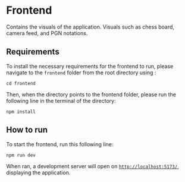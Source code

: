 # Frontend

Contains the visuals of the application. Visuals such as chess board, camera feed, and PGN notations.

## Requirements

To install the necessary requirements for the frontend to run, please navigate to the ``frontend`` folder from the root directory using :

    cd frontend

Then, when the directory points to the frontend folder, please run the following line in the terminal of the directory:

    npm install

## How to run

To start the frontend, run this following line:

    npm run dev

When ran, a development server will open on [``http://localhost:5173/``](http://localhost:5173/), displaying the application.